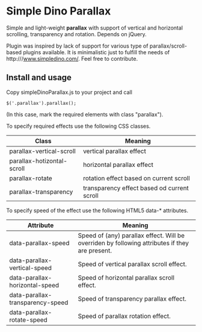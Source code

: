 # Simple Dino Parallax

Simple and light-weight **parallax** with support of vertical and horizontal scrolling, transparency and rotation.
Depends on jQuery.

Plugin was inspired by lack of support for various type of parallax/scroll-based plugins available.
It is minimalistic just to fulfill the needs of http:///www.simpledino.com/. Feel free to contribute.


## Install and usage
Copy simpleDinoParallax.js to your project and call

```
$('.parallax').parallax();
```

(In this case, mark the required elements with class "parallax").


To specify required effects use the following CSS classes.

| Class                      | Meaning                                     |
| -------------------------- | ------------------------------------------- |
| parallax-vertical-scroll   | vertical parallax effect                    |  
| parallax-hotizontal-scroll | horizontal parallax effect                  |  
| parallax-rotate            | rotation effect based on current scroll     |  
| parallax-transparency      | transparency effect based od current scroll |

To specify speed of the effect use the following HTML5 data-* attributes.

| Attribute                        | Meaning                                                                                        |
| -------------------------------- | ---------------------------------------------------------------------------------------------- |
| data-parallax-speed              | Speed of (any) parallax effect. Will be overriden by following attributes if they are present. |  
| data-parallax-vertical-speed     | Speed of vertical parallax scroll effect.                                                      |  
| data-parallax-horizontal-speed   | Speed of horizontal parallax scroll effect.                                                    |  
| data-parallax-transparency-speed | Speed of transparency parallax effect.                                                         |  
| data-parallax-rotate-speed       | Speed of parallax rotation effect.                                                             |
   